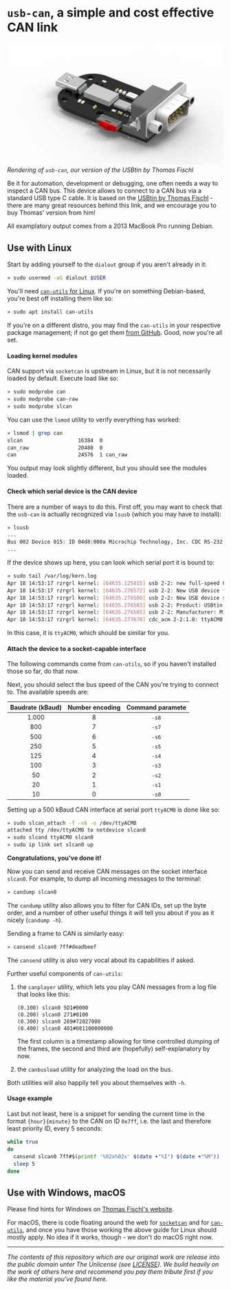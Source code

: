 # `usb-can`, a simple and cost effective CAN link

![bmc::labs `usb-can`](./pictures/usb-can_pcb-complete_02.jpg "bmc::labs `usb-can`")
_Rendering of `usb-can`, our version of the USBtin by Thomas Fischl_

Be it for automation, development or debugging, one often needs a way to
inspect a CAN bus. This device allows to connect to a CAN bus via a standard
USB type C cable. It is based on the [USBtin by Thomas
Fischl](https://www.fischl.de/usbtin/) - there are many great resources behind
this link, and we encourage you to buy Thomas' version from him!

All examplatory output comes from a 2013 MacBook Pro running Debian.


## Use with Linux
Start by adding yourself to the `dialout` group if you aren't already in it:

```bash
» sudo usermod -aG dialout $USER
```

You'll need [`can-utils` for Linux](https://github.com/linux-can/can-utils).
If you're on something Debian-based, you're best off installing them like so:

```bash
» sudo apt install can-utils
```

If you're on a different distro, you may find the `can-utils` in your
respective package management; if not go get them [from
GitHub](https://github.com/linux-can/can-utils). Good, now you're all set.

#### Loading kernel modules
CAN support via `socketcan` is upstream in Linux, but it is not necessarily
loaded by default. Execute load like so:

```bash
» sudo modprobe can
» sudo modprobe can-raw
» sudo modprobe slcan
```

You can use the `lsmod` utility to verify everything has worked:

```bash
» lsmod | grep can
slcan                  16384  0
can_raw                20480  0
can                    24576  1 can_raw
```

You output may look slightly different, but you should see the modules loaded.

#### Check which serial device is the CAN device
There are a number of ways to do this. First off, you may want to check that
the `usb-can` is actually recognized via `lsusb` (which you may have to
install):

```bash
» lsusb
...
Bus 002 Device 015: ID 04d8:000a Microchip Technology, Inc. CDC RS-232 Emulation Demo
...
```

If the device shows up here, you can look which serial port it is bound to:

```bash
» sudo tail /var/log/kern.log
Apr 18 14:53:17 rzrgrl kernel: [64635.125815] usb 2-2: new full-speed USB device number 15 using xhci_hcd
Apr 18 14:53:17 rzrgrl kernel: [64635.276572] usb 2-2: New USB device found, idVendor=04d8, idProduct=000a, bcdDevice= 1.00
Apr 18 14:53:17 rzrgrl kernel: [64635.276580] usb 2-2: New USB device strings: Mfr=1, Product=2, SerialNumber=0
Apr 18 14:53:17 rzrgrl kernel: [64635.276583] usb 2-2: Product: USBtin
Apr 18 14:53:17 rzrgrl kernel: [64635.276585] usb 2-2: Manufacturer: Microchip Technology, Inc.
Apr 18 14:53:17 rzrgrl kernel: [64635.277670] cdc_acm 2-2:1.0: ttyACM0: USB ACM device
```

In this case, it is `ttyACM0`, which should be similar for you.

#### Attach the device to a socket-capable interface
The following commands come from `can-utils`, so if you haven't installed those
so far, do that now.

Next, you should select the bus speed of the CAN you're trying to connect to.
The available speeds are:

| Baudrate (kBaud) | Number encoding | Command paramete |
| :---: | :---: | :---: |
| 1.000 | 8 | `-s8` |
| 800 | 7 | `-s7` |
| 500 | 6 | `-s6` |
| 250 | 5 | `-s5` |
| 125 | 4 | `-s4` |
| 100 | 3 | `-s3` |
| 50 | 2 | `-s2` |
| 20 | 1 | `-s1` |
| 10 | 0 | `-s0` |

Setting up a 500 kBaud CAN interface at serial port `ttyACM0` is done like so:

```bash
» sudo slcan_attach -f -s6 -o /dev/ttyACM0
attached tty /dev/ttyACM0 to netdevice slcan0
» sudo slcand ttyACM0 slcan0
» sudo ip link set slcan0 up
```

**Congratulations, you've done it!**

Now you can send and receive CAN messages on the socket interface `slcan0`. For
example, to dump all incoming messages to the terminal:

```bash
» candump slcan0
```

The `candump` utility also allows you to filter for CAN IDs, set up the byte
order, and a number of other useful things it will tell you about if you as it
nicely (`candump -h`).

Sending a frame to CAN is similarly easy:

```bash
» cansend slcan0 7ff#deadbeef
```

The `cansend` utility is also very vocal about its capabilities if asked.

Further useful components of `can-utils`:

1. the `canplayer` utility, which lets you play CAN messages from a log file
    that looks like this:

    ```
    (0.100) slcan0 5D1#0000
    (0.200) slcan0 271#0100
    (0.300) slcan0 289#72027000
    (0.400) slcan0 401#081100000000
    ```

    The first column is a timestamp allowing for time controlled dumping of the
    frames, the second and third are (hopefully) self-explanatory by now.
2. the `canbusload` utility for analyzing the load on the bus.

Both utilities will also happily tell you about themselves with `-h`.

#### Usage example
Last but not least, here is a snippet for sending the current time in the
format `{hour}{minute}` to the CAN on ID `0x7ff`, i.e. the last and therefore
least priority ID, every 5 seconds:

```bash
while true
do
  cansend slcan0 7ff#$(printf '%02x%02x' $(date +"%I") $(date +"%M"))
  sleep 5
done
```


## Use with Windows, macOS

Please find hints for Windows on [Thomas Fischl's
website](https://www.fischl.de/usbtin/).

For macOS, there is code floating around the web for
[`socketcan`](https://github.com/duraki/socketcanx/) and for
[`can-utils`](https://github.com/carloop/can-utils-osx), and once you have
those working the above guide for Linux should mostly apply. No idea if it
works, though - we don't do macOS right now.

---
_The contents of this repository which are our original work are release into
the public domain unter The Unlicense (see [LICENSE](./LICENSE)). We build
heavily on the work of others here and recommend you pay them tribute first if
you like the material you've found here._
